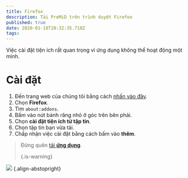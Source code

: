 ```yaml
---
title: Firefox
description: Tải PreMiD trên trình duyệt Firefox
published: true
date: 2020-01-18T20:32:35.718Z
tags:
---
```


Việc cài đặt tiện ích rất quan trọng vì ứng dụng không thể hoạt động một mình.

# Cài đặt
1. Đến trang web của chúng tôi bằng cách [nhấn vào đây](https://premid.app/downloads).
2. Chọn **Firefox**.
3. Tìm `about:addons`.
4. Bấm vào nút bánh răng nhỏ ở góc trên bên phải.
5. Chọn **cài đặt tiện ích từ tập tin**.
6. Chọn tập tin bạn vừa tải.
7. Chấp nhận việc cài đặt bằng cách bấm vào **thêm**.

> Đừng quên [ tải **ứng dụng**](/install). 
> 
> {.is-warning}

![](https://img.icons8.com/color/2x/firefox.png) {.align-abstopright}